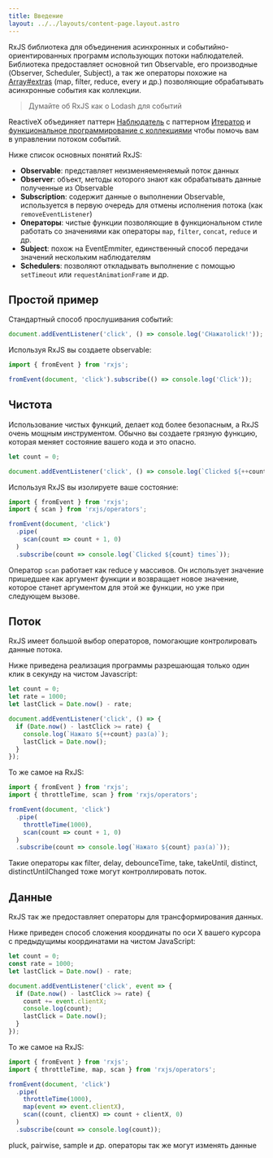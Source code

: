 ```yaml
---
title: Введение
layout: ../../layouts/content-page.layout.astro
---
```


RxJS библиотека для объединения асинхронных и событийно-ориентированных программ использующих потоки наблюдателей. Библиотека предоставляет основной тип Observable, его производные (Observer, Scheduler, Subject), а так же операторы похожие на [Array#extras](https://developer.mozilla.org/en-US/docs/Web/JavaScript/New_in_JavaScript/1.6) (map, filter, reduce, every и др.) позволяющие обрабатывать асинхронные события как коллекции.

> Думайте об RxJS как о Lodash для событий

ReactiveX объединяет паттерн [Наблюдатель](https://ru.wikipedia.org/wiki/%D0%9D%D0%B0%D0%B1%D0%BB%D1%8E%D0%B4%D0%B0%D1%82%D0%B5%D0%BB%D1%8C_(%D1%88%D0%B0%D0%B1%D0%BB%D0%BE%D0%BD_%D0%BF%D1%80%D0%BE%D0%B5%D0%BA%D1%82%D0%B8%D1%80%D0%BE%D0%B2%D0%B0%D0%BD%D0%B8%D1%8F)) c паттерном [Итератор](https://ru.wikipedia.org/wiki/%D0%98%D1%82%D0%B5%D1%80%D0%B0%D1%82%D0%BE%D1%80_(%D1%88%D0%B0%D0%B1%D0%BB%D0%BE%D0%BD_%D0%BF%D1%80%D0%BE%D0%B5%D0%BA%D1%82%D0%B8%D1%80%D0%BE%D0%B2%D0%B0%D0%BD%D0%B8%D1%8F)) и [функциональное программирование с коллекциями](https://martinfowler.com/articles/collection-pipeline/#NestedOperatorExpressions) чтобы помочь вам в управлении потоком событий.

Ниже список основных понятий RxJS:

- **Observable**: представляет неизменяеменяемый поток данных
- **Observer**: объект, методы которого знают как обрабатывать данные полученные из Observable
- **Subscription**: содержит данные о выполнении Observable, используется в первую очередь для отмены исполнения потока (как `removeEventListener`)
- **Операторы**: чистые функции позволяющие в функциональном стиле работать со значениями как операторы `map`, `filter`, `concat`, `reduce` и др.
- **Subject**: похож на EventEmmiter, единственный способ передачи значений нескольким наблюдателям
- **Schedulers**: позволяют откладывать выполнение с помощью `setTimeout` или `requestAnimationFrame` и др.

## Простой пример

Стандартный способ прослушивания событий:

```js
document.addEventListener('click', () => console.log('CНажатоlick!'));
```

Используя RxJS вы создаете observable:

```js
import { fromEvent } from 'rxjs';

fromEvent(document, 'click').subscribe(() => console.log('Click'));
```

## Чистота

Использование чистых функций, делает код более безопасным, а RxJS очень мощным инструментом. Обычно вы создаете грязную функцию, которая меняет состояние вашего кода и это опасно.

```js
let count = 0;

document.addEventListener('click', () => console.log(`Clicked ${++count} times`));
```

Используя RxJS вы изолируете ваше состояние:

```js
import { fromEvent } from 'rxjs';
import { scan } from 'rxjs/operators';

fromEvent(document, 'click')
  .pipe(
    scan(count => count + 1, 0)
  )
  .subscribe(count => console.log(`Clicked ${count} times`));
```

Оператор `scan` работает как reduce у массивов. Он использует значение пришедшее как аргумент функции и возвращает новое значение, которое станет аргументом для этой же функции, но уже при следующем вызове.

## Поток

RxJS имеет большой выбор операторов, помогающие контролировать данные потока.

Ниже приведена реализация программы разрешающая только один клик в секунду на чистом Javascript:

```js
let count = 0;
let rate = 1000;
let lastClick = Date.now() - rate;

document.addEventListener('click', () => {
  if (Date.now() - lastClick >= rate) {
    console.log(`Нажато ${++count} раз(а)`);
    lastClick = Date.now();
  }
});
```

То же самое на RxJS:

```js
import { fromEvent } from 'rxjs';
import { throttleTime, scan } from 'rxjs/operators';

fromEvent(document, 'click')
  .pipe(
    throttleTime(1000),
    scan(count => count + 1, 0)
  )
  .subscribe(count => console.log(`Нажато ${count} раз(а)`));
```

Такие операторы как filter, delay, debounceTime, take, takeUntil, distinct, distinctUntilChanged тоже могут контроллировать поток.

## Данные

RxJS так же предоставляет операторы для трансформирования данных.

Ниже приведен способ сложения координаты по оси X вашего курсора с предыдущимы координатами на чистом JavaScript:

```js
let count = 0;
const rate = 1000;
let lastClick = Date.now() - rate;

document.addEventListener('click', event => {
  if (Date.now() - lastClick >= rate) {
    count += event.clientX;
    console.log(count);
    lastClick = Date.now();
  }
});
```

То же самое на RxJS:

```js
import { fromEvent } from 'rxjs';
import { throttleTime, map, scan } from 'rxjs/operators';

fromEvent(document, 'click')
  .pipe(
    throttleTime(1000),
    map(event => event.clientX),
    scan((count, clientX) => count + clientX, 0)
  )
  .subscribe(count => console.log(count));
```

pluck, pairwise, sample и др. операторы так же могут изменять данные 
